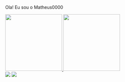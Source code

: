 <p> <p/>
Ola! Eu sou o Matheus0000
<p> <p/>

<div>
  <a href="https://github.com/matheus0000">
  <img height="180em" src="https://github-readme-stats.vercel.app/api?username=matheus0000&show_icons=true&theme=algolia&include_all_commits=true&count_private=true"/>
  <img height="180em" src="https://github-readme-stats.vercel.app/api/top-langs/?username=matheus0000&langs_count=7&theme=algolia" style="max-width: 100%;"/>
 <!-- <img height="180em" src="https://github-readme-stats.vercel.app/api/top-langs/?username=matheus0000&layout=compact&langs_count=7&theme=algolia"/> -->
</div>

<div>  
<a href="local" target="_blank"><img src="https://img.shields.io/badge/LinkedIn-0077B5?style=for-the-badge&logo=linkedin&logoColor=white" target="_blank"></a>           <!-- LinkedIn -->
<a href="local" target="_blank"><img src="https://img.shields.io/badge/YouTube-FF0000?style=for-the-badge&logo=youtube&logoColor=white" target="_blank"></a>             <!-- YouTube  -->
<!-- <a href="local" target="_blank"><img src="https://img.shields.io/badge/Twitch-9146FF?style=for-the-badge&logo=twitch&logoColor=white" target="_blank"></a>          <!-- Twitch   -->
<!-- <a href="local" target="_blank"><img src="https://img.shields.io/badge/Discord-7289DA?style=for-the-badge&logo=discord&logoColor=white" target="_blank"></a>        <!-- Discord  -->
<!-- <a href="local" target="_blank"><img src="https://img.shields.io/badge/Telegram-2CA5E0?style=for-the-badge&logo=telegram&logoColor=white" target="_blank"></a>      <!-- Telegram -->


<!-- /* CSS */ -->
</div>

